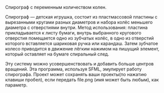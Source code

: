   Спирограф с переменным количеством колен.
  
  Спирограф — детская игрушка, состоит из пластмассовой пластины с вырезанными кругами разных диаметров и набора колёс меньшего диаметра с отверстиями внутри. Метод использования: пластина прикладывается к листу бумаги, внутрь выбранного кругового отверстия помещается одно из зубчатых колёс, в одно из отверстий которого вставляется шариковая ручка или карандаш. Затем зубчатое колесо приводится в движение лёгким нажимом на пишущий элемент, который оставляет на бумаге спиральный след.

  Эту систему можно усовершенствовать и добавить больше центров вращений. Эта программа, используя SFML, эмулирует работу спирографа.
  Проект может сохранять ваши проекты(по нажатию клавиши пробел), если передать file.png (имя может быть любым), как параметр.
